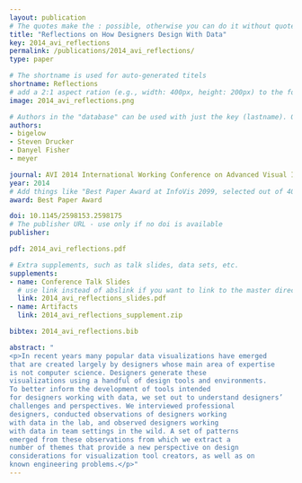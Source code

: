 ```yaml
---
layout: publication
# The quotes make the : possible, otherwise you can do it without quotes
title: "Reflections on How Designers Design With Data"
key: 2014_avi_reflections
permalink: /publications/2014_avi_reflections/
type: paper

# The shortname is used for auto-generated titels
shortname: Reflections
# add a 2:1 aspect ration (e.g., width: 400px, height: 200px) to the folder /assets/images/papers/
image: 2014_avi_reflections.png

# Authors in the "database" can be used with just the key (lastname). Others can be written properly.
authors:
- bigelow
- Steven Drucker
- Danyel Fisher
- meyer

journal: AVI 2014 International Working Conference on Advanced Visual Interfaces (AVI ’14)
year: 2014
# Add things like "Best Paper Award at InfoVis 2099, selected out of 4000 submissions"
award: Best Paper Award

doi: 10.1145/2598153.2598175
# The publisher URL - use only if no doi is available
publisher:

pdf: 2014_avi_reflections.pdf

# Extra supplements, such as talk slides, data sets, etc.
supplements:
- name: Conference Talk Slides
  # use link instead of abslink if you want to link to the master directory
  link: 2014_avi_reflections_slides.pdf
- name: Artifacts
  link: 2014_avi_reflections_supplement.zip

bibtex: 2014_avi_reflections.bib

abstract: "
<p>In recent years many popular data visualizations have emerged
that are created largely by designers whose main area of expertise
is not computer science. Designers generate these
visualizations using a handful of design tools and environments.
To better inform the development of tools intended
for designers working with data, we set out to understand designers’
challenges and perspectives. We interviewed professional
designers, conducted observations of designers working
with data in the lab, and observed designers working
with data in team settings in the wild. A set of patterns
emerged from these observations from which we extract a
number of themes that provide a new perspective on design
considerations for visualization tool creators, as well as on
known engineering problems.</p>"
---
```

